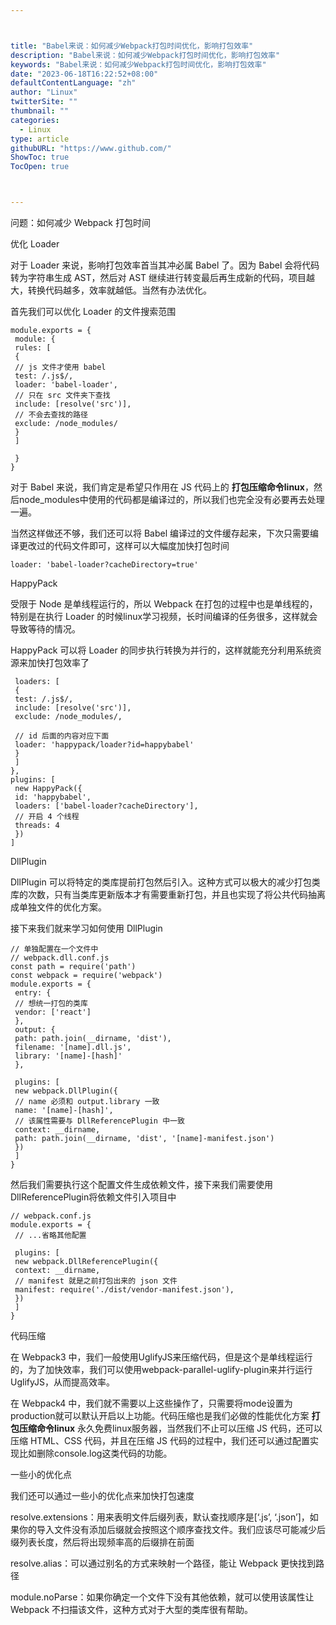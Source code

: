 ```yaml
---



title: "Babel来说：如何减少Webpack打包时间优化，影响打包效率"
description: "Babel来说：如何减少Webpack打包时间优化，影响打包效率"
keywords: "Babel来说：如何减少Webpack打包时间优化，影响打包效率"
date: "2023-06-18T16:22:52+08:00"
defaultContentLanguage: "zh"
author: "Linux"
twitterSite: ""
thumbnail: ""
categories:
  - Linux
type: article
githubURL: "https://www.github.com/"
ShowToc: true
TocOpen: true



---
```


问题：如何减少 Webpack 打包时间

优化 Loader

对于 Loader 来说，影响打包效率首当其冲必属 Babel 了。因为 Babel 会将代码转为字符串生成 AST，然后对 AST 继续进行转变最后再生成新的代码，项目越大，转换代码越多，效率就越低。当然有办法优化。

首先我们可以优化 Loader 的文件搜索范围

```
module.exports = {
 module: {
 rules: [
 {
 // js 文件才使用 babel
 test: /.js$/,
 loader: 'babel-loader',
 // 只在 src 文件夹下查找
 include: [resolve('src')],
 // 不会去查找的路径
 exclude: /node_modules/
 }
 ]

 }
}
```

对于 Babel 来说，我们肯定是希望只作用在 JS 代码上的 **打包压缩命令linux**，然后node_modules中使用的代码都是编译过的，所以我们也完全没有必要再去处理一遍。

当然这样做还不够，我们还可以将 Babel 编译过的文件缓存起来，下次只需要编译更改过的代码文件即可，这样可以大幅度加快打包时间

```
loader: 'babel-loader?cacheDirectory=true'
```

HappyPack

受限于 Node 是单线程运行的，所以 Webpack 在打包的过程中也是单线程的，特别是在执行 Loader 的时候linux学习视频，长时间编译的任务很多，这样就会导致等待的情况。

HappyPack 可以将 Loader 的同步执行转换为并行的，这样就能充分利用系统资源来加快打包效率了

```
 loaders: [
 {
 test: /.js$/,
 include: [resolve('src')],
 exclude: /node_modules/,

 // id 后面的内容对应下面
 loader: 'happypack/loader?id=happybabel'
 }
 ]
},
plugins: [
 new HappyPack({
 id: 'happybabel',
 loaders: ['babel-loader?cacheDirectory'],
 // 开启 4 个线程
 threads: 4
 })
]
```

DllPlugin

DllPlugin 可以将特定的类库提前打包然后引入。这种方式可以极大的减少打包类库的次数，只有当类库更新版本才有需要重新打包，并且也实现了将公共代码抽离成单独文件的优化方案。

接下来我们就来学习如何使用 DllPlugin

```
// 单独配置在一个文件中
// webpack.dll.conf.js
const path = require('path')
const webpack = require('webpack')
module.exports = {
 entry: {
 // 想统一打包的类库
 vendor: ['react']
 },
 output: {
 path: path.join(__dirname, 'dist'),
 filename: '[name].dll.js',
 library: '[name]-[hash]'
 },

 plugins: [
 new webpack.DllPlugin({
 // name 必须和 output.library 一致
 name: '[name]-[hash]',
 // 该属性需要与 DllReferencePlugin 中一致
 context: __dirname,
 path: path.join(__dirname, 'dist', '[name]-manifest.json')
 })
 ]
}
```

然后我们需要执行这个配置文件生成依赖文件，接下来我们需要使用DllReferencePlugin将依赖文件引入项目中

```
// webpack.conf.js
module.exports = {
 // ...省略其他配置

 plugins: [
 new webpack.DllReferencePlugin({
 context: __dirname,
 // manifest 就是之前打包出来的 json 文件
 manifest: require('./dist/vendor-manifest.json'),
 })
 ]
}
```

代码压缩

在 Webpack3 中，我们一般使用UglifyJS来压缩代码，但是这个是单线程运行的，为了加快效率，我们可以使用webpack-parallel-uglify-plugin来并行运行UglifyJS，从而提高效率。

在 Webpack4 中，我们就不需要以上这些操作了，只需要将mode设置为production就可以默认开启以上功能。代码压缩也是我们必做的性能优化方案 **打包压缩命令linux** 永久免费linux服务器，当然我们不止可以压缩 JS 代码，还可以压缩 HTML、CSS 代码，并且在压缩 JS 代码的过程中，我们还可以通过配置实现比如删除console.log这类代码的功能。

一些小的优化点

我们还可以通过一些小的优化点来加快打包速度

resolve.extensions：用来表明文件后缀列表，默认查找顺序是[‘.js’, ‘.json’]，如果你的导入文件没有添加后缀就会按照这个顺序查找文件。我们应该尽可能减少后缀列表长度，然后将出现频率高的后缀排在前面

resolve.alias：可以通过别名的方式来映射一个路径，能让 Webpack 更快找到路径

module.noParse：如果你确定一个文件下没有其他依赖，就可以使用该属性让 Webpack 不扫描该文件，这种方式对于大型的类库很有帮助。